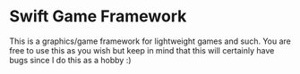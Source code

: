 # Swift Game Framework

This is a graphics/game framework for lightweight games and such. 
You are free to use this as you wish but keep in mind that this will certainly have bugs since I do this as a hobby :)
